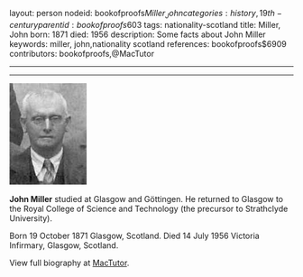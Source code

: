 layout: person
nodeid: bookofproofs$Miller_John
categories: history,19th-century
parentid: bookofproofs$603
tags: nationality-scotland
title: Miller, John
born: 1871
died: 1956
description: Some facts about John Miller
keywords: miller, john,nationality scotland
references: bookofproofs$6909
contributors: bookofproofs,@MacTutor

---


---

![Miller_John.jpg](https://github.com/bookofproofs/bookofproofs.github.io/blob/main/_sources/_assets/images/portraits/Miller_John.jpg?raw=true)

**John Miller** studied at Glasgow and Göttingen. He returned to Glasgow to the Royal College of Science and Technology (the precursor to Strathclyde University).

Born 19 October 1871 Glasgow, Scotland. Died 14 July 1956 Victoria Infirmary, Glasgow, Scotland.


View full biography at [MacTutor](https://mathshistory.st-andrews.ac.uk/Biographies/Miller_John/).